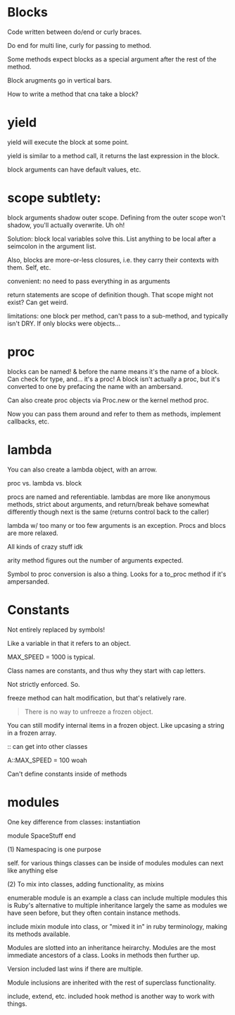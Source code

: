 # Blocks

Code written between do/end or curly braces.

Do end for multi line, curly for passing to method.

Some methods expect blocks as a special argument after the rest of the method.

Block arugments go in vertical bars.

How to write a method that cna take a block?

# yield

yield will execute the block at some point.

yield is similar to a method call, it returns the last expression in the block.

block arguments can have default values, etc.

# scope subtlety:

block arguments shadow outer scope. Defining from the outer scope won't shadow, you'll actually overwrite. Uh oh!

Solution: block local variables solve this. List anything to be local after a seimcolon in the argument list.

Also, blocks are more-or-less closures, i.e. they carry their contexts with them. Self, etc.

convenient: no need to pass everything in as arguments

return statements are scope of definition though. That scope might not exist? Can get weird.

limitations: one block per method, can't pass to a sub-method, and typically isn't DRY. If only blocks were objects...

# proc

blocks can be named! & before the name means it's the name of a block. Can check for type, and... it's a proc! A block isn't actually a proc, but it's converted to one by prefacing the name with an ambersand.

Can also create proc objects via Proc.new or the kernel method proc.

Now you can pass them around and refer to them as methods, implement callbacks, etc.

# lambda

You can also create a lambda object, with an arrow.

proc vs. lambda vs. block

procs are named and referentiable.
lambdas are more like anonymous methods, strict about arguments, and return/break behave somewhat differently though next is the same (returns control back to the caller)

lambda w/ too many or too few arguments is an exception.  Procs and blocs are more relaxed.

All kinds of crazy stuff idk

arity method figures out the number of arguments expected.

Symbol to proc conversion is also a thing. Looks for a to_proc method if it's ampersanded.

# Constants

Not entirely replaced by symbols!

Like a variable in that it refers to an object.

MAX_SPEED = 1000 is typical.

Class names are constants, and thus why they start with cap letters.

Not strictly enforced. So.

freeze method can halt modification, but that's relatively rare.

> There is no way to unfreeze a frozen object.

You can still modify internal items in a frozen object. Like upcasing a string in a frozen array.

:: can get into other classes

A::MAX_SPEED = 100 woah

Can't define constants inside of methods

# modules

One key difference from classes: instantiation

module SpaceStuff
end

(1) Namespacing is one purpose

self. for various things
classes can be inside of modules
modules can next like anything else

(2) To mix into classes, adding functionality, as mixins

enumerable module is an example
a class can include multiple modules
this is Ruby's alternative to multiple inheritance
largely the same as modules we have seen before, but they often contain instance methods.

include mixin module into class, or "mixed it in" in ruby terminology, making its methods available.

Modules are slotted into an inheritance heirarchy. Modules are the most immediate ancestors of a class. Looks in methods then further up.

Version included last wins if there are multiple.

Module inclusions are inherited with the rest of superclass functionality.

include, extend, etc. included hook method is another way to work with things.

